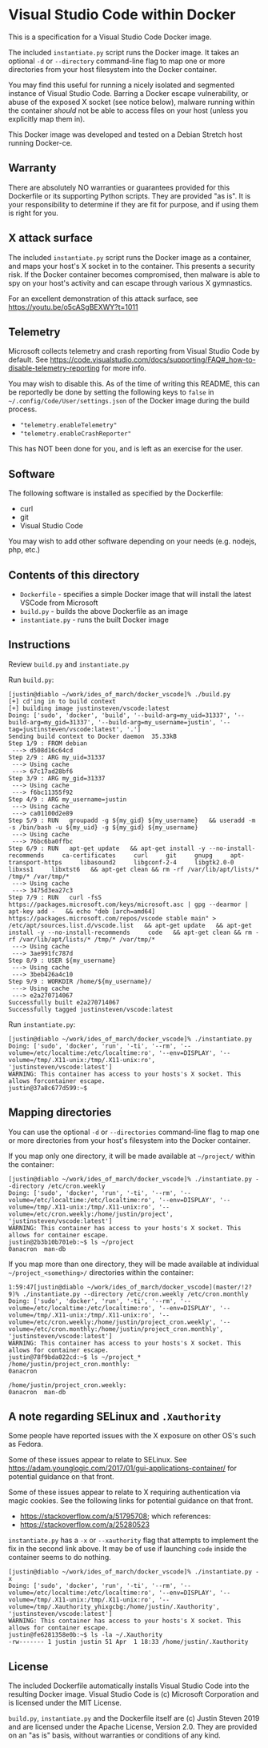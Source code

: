 # Visual Studio Code within Docker

This is a specification for a Visual Studio Code Docker image.

The included `instantiate.py` script runs the Docker image. It takes an
optional `-d` or `--directory` command-line flag to map one or more directories
from your host filesystem into the Docker container.

You may find this useful for running a nicely isolated and segmented instance
of Visual Studio Code. Barring a Docker escape vulnerability, or abuse of the
exposed X socket (see notice below), malware running within the container
*should* not be able to access files on your host (unless you explicitly map
them in).

This Docker image was developed and tested on a Debian Stretch host running
Docker-ce.

## Warranty

There are absolutely NO warranties or guarantees provided for this Dockerfile
or its supporting Python scripts. They are provided "as is".  It is your
responsibility to determine if they are fit for purpose, and if using them is
right for you.

## X attack surface

The included `instantiate.py` script runs the Docker image as a container, and
maps your host's X socket in to the container. This presents a security risk.
If the Docker container becomes compromised, then malware is able to spy on
your host's activity and can escape through various X gymnastics.

For an excellent demonstration of this attack surface, see
<https://youtu.be/o5cASgBEXWY?t=1011>

## Telemetry

Microsoft collects telemetry and crash reporting from Visual Studio Code by
default. See
<https://code.visualstudio.com/docs/supporting/FAQ#_how-to-disable-telemetry-reporting>
for more info.

You may wish to disable this. As of the time of writing this README, this can
be reportedly be done by setting the following keys to `false` in
`~/.config/Code/User/settings.json` of the Docker image during the build
process.

* `"telemetry.enableTelemetry"`
* `"telemetry.enableCrashReporter"`

This has NOT been done for you, and is left as an exercise for the user.

## Software

The following software is installed as specified by the Dockerfile:

* curl
* git
* Visual Studio Code

You may wish to add other software depending on your needs (e.g.  nodejs, php,
etc.)

## Contents of this directory

* `Dockerfile` - specifies a simple Docker image that will install the latest VSCode from Microsoft
* `build.py` - builds the above Dockerfile as an image
* `instantiate.py` - runs the built Docker image

## Instructions

Review `build.py` and `instantiate.py`

Run `build.py`:

```
[justin@diablo ~/work/ides_of_march/docker_vscode]% ./build.py
[+] cd'ing in to build context
[+] building image justinsteven/vscode:latest
Doing: ['sudo', 'docker', 'build', '--build-arg=my_uid=31337', '--build-arg=my_gid=31337', '--build-arg=my_username=justin', '--tag=justinsteven/vscode:latest', '.']
Sending build context to Docker daemon  35.33kB
Step 1/9 : FROM debian
 ---> d508d16c64cd
Step 2/9 : ARG my_uid=31337
 ---> Using cache
 ---> 67c17ad28bf6
Step 3/9 : ARG my_gid=31337
 ---> Using cache
 ---> f6bc11355f92
Step 4/9 : ARG my_username=justin
 ---> Using cache
 ---> ca01100d2e89
Step 5/9 : RUN   groupadd -g ${my_gid} ${my_username}   && useradd -m -s /bin/bash -u ${my_uid} -g ${my_gid} ${my_username}
 ---> Using cache
 ---> 76bc6ba0ffbc
Step 6/9 : RUN   apt-get update   && apt-get install -y --no-install-recommends     ca-certificates     curl     git     gnupg     apt-transport-https     libasound2     libgconf-2-4     libgtk2.0-0     libxss1     libxtst6   && apt-get clean && rm -rf /var/lib/apt/lists/* /tmp/* /var/tmp/*
 ---> Using cache
 ---> 3475d3ea27c3
Step 7/9 : RUN   curl -fsS https://packages.microsoft.com/keys/microsoft.asc | gpg --dearmor | apt-key add -   && echo "deb [arch=amd64] https://packages.microsoft.com/repos/vscode stable main" > /etc/apt/sources.list.d/vscode.list   && apt-get update   && apt-get install -y --no-install-recommends     code   && apt-get clean && rm -rf /var/lib/apt/lists/* /tmp/* /var/tmp/*
 ---> Using cache
 ---> 3ae991fc787d
Step 8/9 : USER ${my_username}
 ---> Using cache
 ---> 3beb426a4c10
Step 9/9 : WORKDIR /home/${my_username}/
 ---> Using cache
 ---> e2a270714067
Successfully built e2a270714067
Successfully tagged justinsteven/vscode:latest
```

Run `instantiate.py`:

```
[justin@diablo ~/work/ides_of_march/docker_vscode]% ./instantiate.py
Doing: ['sudo', 'docker', 'run', '-ti', '--rm', '--volume=/etc/localtime:/etc/localtime:ro', '--env=DISPLAY', '--volume=/tmp/.X11-unix:/tmp/.X11-unix:ro', 'justinsteven/vscode:latest']
WARNING: This container has access to your hosts's X socket. This allows forcontainer escape.
justin@37a8c677d599:~$ 
```

## Mapping directories

You can use the optional `-d` or `--directories` command-line flag to map one
or more directories from your host's filesystem into the Docker container.

If you map only one directory, it will be made available at `~/project/` within
the container:

```
[justin@diablo ~/work/ides_of_march/docker_vscode]% ./instantiate.py --directory /etc/cron.weekly
Doing: ['sudo', 'docker', 'run', '-ti', '--rm', '--volume=/etc/localtime:/etc/localtime:ro', '--env=DISPLAY', '--volume=/tmp/.X11-unix:/tmp/.X11-unix:ro', '--volume=/etc/cron.weekly:/home/justin/project', 'justinsteven/vscode:latest']
WARNING: This container has access to your hosts's X socket. This allows for container escape.
justin@2b3b10b701eb:~$ ls ~/project
0anacron  man-db
```

If you map more than one directory, they will be made available at individual
`~/project_<something>/` directories within the container:

```
1:59:47[justin@diablo ~/work/ides_of_march/docker_vscode](master/!2?9)% ./instantiate.py --directory /etc/cron.weekly /etc/cron.monthly
Doing: ['sudo', 'docker', 'run', '-ti', '--rm', '--volume=/etc/localtime:/etc/localtime:ro', '--env=DISPLAY', '--volume=/tmp/.X11-unix:/tmp/.X11-unix:ro', '--volume=/etc/cron.weekly:/home/justin/project_cron.weekly', '--volume=/etc/cron.monthly:/home/justin/project_cron.monthly', 'justinsteven/vscode:latest']
WARNING: This container has access to your hosts's X socket. This allows for container escape.
justin@78f9bda022cd:~$ ls ~/project_*
/home/justin/project_cron.monthly:
0anacron

/home/justin/project_cron.weekly:
0anacron  man-db
```

## A note regarding SELinux and `.Xauthority`

Some people have reported issues with the X exposure on other OS's such as
Fedora.

Some of these issues appear to relate to SELinux. See
<https://adam.younglogic.com/2017/01/gui-applications-container/> for potential
guidance on that front.

Some of these issues appear to relate to X requiring authentication via magic
cookies. See the following links for potential guidance on that front.

* <https://stackoverflow.com/a/51795708>; which references:
* <https://stackoverflow.com/a/25280523>

`instantiate.py` has a `-x` or `--xauthority` flag that attempts to implement
the fix in the second link above. It may be of use if launching `code` inside
the container seems to do nothing.

```
[justin@diablo ~/work/ides_of_march/docker_vscode]% ./instantiate.py -x
Doing: ['sudo', 'docker', 'run', '-ti', '--rm', '--volume=/etc/localtime:/etc/localtime:ro', '--env=DISPLAY', '--volume=/tmp/.X11-unix:/tmp/.X11-unix:ro', '--volume=/tmp/.Xauthority_yhixgcbg:/home/justin/.Xauthority', 'justinsteven/vscode:latest']
WARNING: This container has access to your hosts's X socket. This allows for container escape.
justin@fe6281358e0b:~$ ls -la ~/.Xauthority
-rw------- 1 justin justin 51 Apr  1 18:33 /home/justin/.Xauthority
```

## License

The included Dockerfile automatically installs Visual Studio Code into the
resulting Docker image. Visual Studio Code is (c) Microsoft Corporation and is
licensed under the MIT License.

`build.py`, `instantiate.py` and the Dockerfile itself are (c) Justin Steven
2019 and are licensed under the Apache License, Version 2.0. They are provided
on an "as is" basis, without warranties or conditions of any kind.
